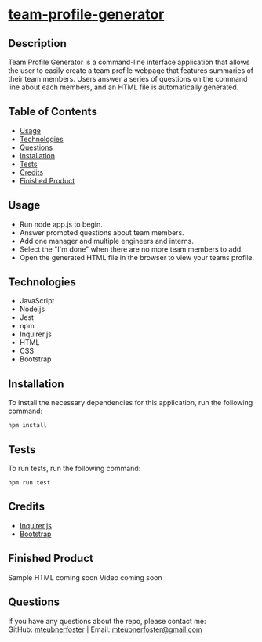 # [team-profile-generator](https://github.com/mteubnerfoster/team-profile-generator) 


## Description

Team Profile Generator is a command-line interface application that allows the user to easily create a team profile webpage that features summaries of their team members. Users answer a series of questions on the command line about each members, and an HTML file is automatically generated. 

## Table of Contents
* [Usage](#usage)
* [Technologies](#technologies)
* [Questions](#questions)
* [Installation](#Installation)
* [Tests](#Tests)
* [Credits](#Credits)
* [Finished Product](#finished-product)


## Usage
* Run node app.js to begin.
* Answer prompted questions about team members.
* Add one manager and multiple engineers and interns.
* Select the "I'm done" when there are no more team members to add.
* Open the generated HTML file in the browser to view your teams profile.

## Technologies
* JavaScript
* Node.js
* Jest
* npm
* Inquirer.js
* HTML
* CSS
* Bootstrap

## Installation
To install the necessary dependencies for this application, run the following command: 
``` 
npm install 
``` 

## Tests
To run tests, run the following command: 
``` 
npm run test 
```

## Credits
* [Inquirer.js](https://www.npmjs.com/package/inquirer)
* [Bootstrap](https://getbootstrap.com/docs/5.1/getting-started/introduction/)

## Finished Product
Sample HTML coming soon
Video coming soon

## Questions
If you have any questions about the repo, please contact me:<br>
GitHub: [mteubnerfoster](https://github.com/mteubnerfoster) | Email: [mteubnerfoster@gmail.com](mailto:mteubnerfoster@gmail.com)
